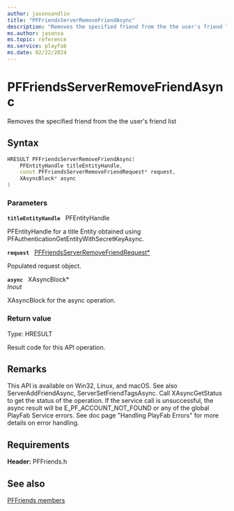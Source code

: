```yaml
---
author: jasonsandlin
title: "PFFriendsServerRemoveFriendAsync"
description: "Removes the specified friend from the the user's friend list"
ms.author: jasonsa
ms.topic: reference
ms.service: playfab
ms.date: 02/22/2024
---
```


# PFFriendsServerRemoveFriendAsync  

Removes the specified friend from the the user's friend list  

## Syntax  
  
```cpp
HRESULT PFFriendsServerRemoveFriendAsync(  
    PFEntityHandle titleEntityHandle,  
    const PFFriendsServerRemoveFriendRequest* request,  
    XAsyncBlock* async  
)  
```  
  
### Parameters  
  
**`titleEntityHandle`** &nbsp; PFEntityHandle  
  
PFEntityHandle for a title Entity obtained using PFAuthenticationGetEntityWithSecretKeyAsync.  
  
**`request`** &nbsp; [PFFriendsServerRemoveFriendRequest*](../../pffriendstypes/structs/pffriendsserverremovefriendrequest.md)  
  
Populated request object.  
  
**`async`** &nbsp; XAsyncBlock*  
*_Inout_*  
  
XAsyncBlock for the async operation.  
  
  
### Return value
Type: HRESULT
  
Result code for this API operation.
  
## Remarks  
  
This API is available on Win32, Linux, and macOS. See also ServerAddFriendAsync, ServerSetFriendTagsAsync. Call XAsyncGetStatus to get the status of the operation. If the service call is unsuccessful, the async result will be E_PF_ACCOUNT_NOT_FOUND or any of the global PlayFab Service errors. See doc page "Handling PlayFab Errors" for more details on error handling.
  
## Requirements  
  
**Header:** PFFriends.h
  
## See also  
[PFFriends members](../pffriends_members.md)  

  
  

